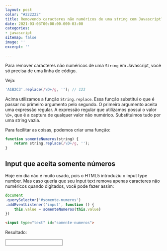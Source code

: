 ```yaml
---
layout: post
color: "#222222"
title: Removendo caracteres não numéricos de uma string com Javascript?
date: 2021-03-03T00:00:00.000-03:00
categories:
- javascript
sitemap: false
image: ''
excerpt: ''

---
```

Para remover caracteres não numéricos de uma `String` em Javascript, você só precisa de uma linha de código.

Veja:

```javascript
'A1B2C3'.replace(/\D+/g, ''); // 123
```

Acima utilizamos a função `String.replace`. Essa função substitui o que é passar no primeiro argumento pelo segundo. O primeiro argumento aceita uma expressão regular. A expressão regular que utilizamos possui o valor `\D+`, que é a captura de qualquer valor não numérico. Substituimos tudo por uma string vazia.

Para facilitar as coisas, podemos criar uma função:

```javascript
function somenteNumeros(string) {
    return string.replace(/\D+/g, '');
}
```

## Input que aceita somente números

Hoje em dia não é muito usado, pois o HTML5 introduziu o input type number. Mas caso queria que seu input text remova apenas caracteres não numéricos quando digitados, você pode fazer assim:

```javascript
document
.querySelector('#somente-numeros')
.addEventListener('input', function () {
	this.value = somenteNumeros(this.value)
})
```

```html
<input type="text" id="somente-numeros">
```

Resultado:
<script>
function somenteNumeros(string) {
return string.replace(/\\D+/g, '');
}

document.querySelector('#somente-numeros').addEventListener('input', function () {
this.value = somenteNumeros(this.value)
})
</script>

<input type="text" id="somente-numeros">
